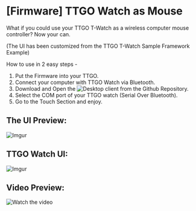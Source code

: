 # [Firmware] TTGO Watch as Mouse

What if you could use your TTGO T-Watch as a wireless computer mouse controller? Now your can.

(The UI has been customized from the TTGO T-Watch Sample Framework Example)

How to use in 2 easy steps - 
1. Put the Firmware into your TTGO.
2. Connect your computer with TTGO Watch via Bluetooth.
3. Download and Open the ![Desktop client from the Github Repository.](https://github.com/TNeutron/TTGO_Watch_as_Mouse-_DesktopClient_C-)
4. Select the COM port of your TTGO watch (Serial Over Bluetooth).
5. Go to the Touch Section and enjoy.


## The UI Preview: 

![Imgur](https://i.imgur.com/W3Qo3brl.png)

## TTGO Watch UI:

![Imgur](https://i.imgur.com/L4VhFnbm.jpg)

## Video Preview:

![Watch the video](https://youtu.be/AB10NJjFDsg)


